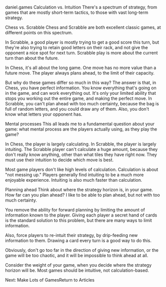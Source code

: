 daniel.games
Calculation vs. Intuition
There's a spectrum of strategy, from games that are mostly short-term tactics, to those with vast long-term strategy.

Chess vs. Scrabble
Chess and Scrabble are both excellent classic games, at different points on this spectrum.

In Scrabble, a good player is mostly trying to get a good score this turn, but they're also trying to retain good letters on their rack, and not give the opponent a nice spot for next turn. Scrabble play is more about the current turn than about the future.

In Chess, it's all about the long game. One move has no more value than a future move. The player always plans ahead, to the limit of their capacity.

But why do these games differ so much in this way? The answer is that, in Chess, you have perfect information. You know everything that's going on in the game, and can work everything out. It's only your limited ability that stops you working out the entire game, and making the perfect move. In Scrabble, you can't plan ahead with too much certainty, because the bag is full of random letters, and you could draw any of them. Also, you don't know what letters your opponent has.

Mental processes
This all leads me to a fundamental question about your game: what mental process are the players actually using, as they play the game?

In Chess, the player is largely calculating. In Scrabble, the player is largely intuiting. The Scrabble player can't calculate a huge amount, because they don't really know anything, other than what tiles they have right now. They must use their intuition to decide which move is best.

Most game players don't like high levels of calculation. Calculation is about "not messing up." Players generally find intuiting to be a much more enjoyable experience. Intuiting is also much faster than calculation.

Planning ahead
Think about where the strategy horizon is, in your game. How far can you plan ahead? I like to be able to plan ahead, but not with too much certainty.

You remove the ability for forward planning by limiting the amount of information known to the player. Giving each player a secret hand of cards is the standard solution to this problem, but there are many ways to limit information.

Also, force players to re-intuit their strategy, by drip-feeding new information to them. Drawing a card every turn is a good way to do this.

Obviously, don't go too far in the direction of giving new information, or the game will be too chaotic, and it will be impossible to think ahead at all.

Consider the weight of your game, when you decide where the strategy horizon will be. Most games should be intuitive, not calculation-based.

Next: Make Lots of GamesReturn to Articles
